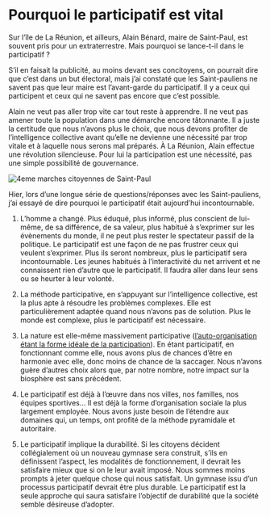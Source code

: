 # Pourquoi le participatif est vital

Sur l’île de La Réunion, et ailleurs, Alain Bénard, maire de Saint-Paul, est souvent pris pour un extraterrestre. Mais pourquoi se lance-t-il dans le participatif ?

S’il en faisait la publicité, au moins devant ses concitoyens, on pourrait dire que c’est dans un but électoral, mais j’ai constaté que les Saint-pauliens ne savent pas que leur maire est l’avant-garde du participatif. Il y a ceux qui participent et ceux qui ne savent pas encore que c’est possible.

Alain ne veut pas aller trop vite car tout reste à apprendre. Il ne veut pas amener toute la population dans une démarche encore tâtonnante. Il a juste la certitude que nous n’avons plus le choix, que nous devons profiter de l’intelligence collective avant qu’elle ne devienne une nécessité par trop vitale et à laquelle nous serons mal préparés. À La Réunion, Alain effectue une révolution silencieuse. Pour lui la participation est une nécessité, pas une simple possibilité de gouvernance.

![4eme marches citoyennes de Saint-Paul](https://tcrouzet.com/images_tc/2007/11/marches4.jpg)

Hier, lors d’une longue série de questions/réponses avec les Saint-pauliens, j’ai essayé de dire pourquoi le participatif était aujourd’hui incontournable.

1. L’homme a changé. Plus éduqué, plus informé, plus conscient de lui-même, de sa différence, de sa valeur, plus habitué à s’exprimer sur les évènements du monde, il ne peut plus rester le spectateur passif de la politique. Le participatif est une façon de ne pas frustrer ceux qui veulent s’exprimer. Plus ils seront nombreux, plus le participatif sera incontournable. Les jeunes habitués à l’interactivité du net arrivent et ne connaissent rien d’autre que le participatif. Il faudra aller dans leur sens ou se heurter à leur volonté.

2. La méthode participative, en s’appuyant sur l’intelligence collective, est la plus apte à résoudre les problèmes complexes. Elle est particulièrement adaptée quand nous n’avons pas de solution. Plus le monde est complexe, plus le participatif est nécessaire.

3. La nature est elle-même massivement participative ([l’auto-organisation étant la forme idéale de la participation](https://tcrouzet.com/2007/11/21/les-pirates-de-la-reunion/)). En étant participatif, en fonctionnant comme elle, nous avons plus de chances d’être en harmonie avec elle, donc moins de chance de la saccager. Nous n’avons guère d’autres choix alors que, par notre nombre, notre impact sur la biosphère est sans précédent.

4. Le participatif est déjà à l’œuvre dans nos villes, nos familles, nos équipes sportives… Il est déjà la forme d’organisation sociale la plus largement employée. Nous avons juste besoin de l’étendre aux domaines qui, un temps, ont profité de la méthode pyramidale et autoritaire.

5. Le participatif implique la durabilité. Si les citoyens décident collégialement où un nouveau gymnase sera construit, s’ils en définissent l’aspect, les modalités de fonctionnement, il devrait les satisfaire mieux que si on le leur avait imposé. Nous sommes moins prompts à jeter quelque chose qui nous satisfait. Un gymnase issu d’un processus participatif devrait être plus durable. Le participatif est la seule approche qui saura satisfaire l’objectif de durabilité que la société semble désireuse d’adopter.